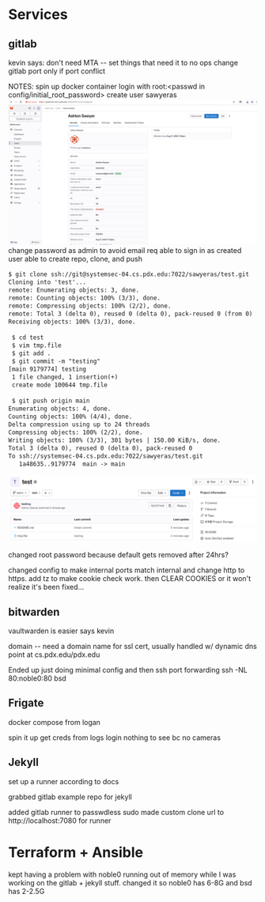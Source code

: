 # Services

## gitlab
kevin says:
    don't need MTA -- set things that need it to no ops
    change gitlab port only if port conflict

NOTES:
spin up docker container 
login with root:<passwd in config/initial_root_password>
create user sawyeras
![ user created page ](./img/gitlab-user.png)
change password as admin to avoid email req
able to sign in as created user
able to create repo, clone, and push
```
$ git clone ssh://git@systemsec-04.cs.pdx.edu:7022/sawyeras/test.git
Cloning into 'test'...
remote: Enumerating objects: 3, done.
remote: Counting objects: 100% (3/3), done.
remote: Compressing objects: 100% (2/2), done.
remote: Total 3 (delta 0), reused 0 (delta 0), pack-reused 0 (from 0)
Receiving objects: 100% (3/3), done.

 $ cd test
 $ vim tmp.file
 $ git add .
 $ git commit -m "testing"
[main 9179774] testing
 1 file changed, 1 insertion(+)
 create mode 100644 tmp.file

 $ git push origin main
Enumerating objects: 4, done.
Counting objects: 100% (4/4), done.
Delta compression using up to 24 threads
Compressing objects: 100% (2/2), done.
Writing objects: 100% (3/3), 301 bytes | 150.00 KiB/s, done.
Total 3 (delta 0), reused 0 (delta 0), pack-reused 0
To ssh://systemsec-04.cs.pdx.edu:7022/sawyeras/test.git
   1a48635..9179774  main -> main
```
![updated gitlab repo](./img/gitlab-push.png)

changed root password because default gets removed after 24hrs? 

changed config to make internal ports match internal and change http to
https. add tz to make cookie check work. then CLEAR COOKIES or it won't
realize it's been fixed...

## bitwarden
vaultwarden is easier says kevin

domain -- need a domain name for ssl cert, usually handled w/ dynamic dns
	point at cs.pdx.edu/pdx.edu

Ended up just doing minimal config and then ssh port forwarding
ssh -NL 80:noble0:80 bsd



## Frigate
docker compose from logan

spin it up
get creds from logs
login
nothing to see bc no cameras

## Jekyll
set up a runner according to docs

grabbed gitlab example repo for jekyll

added gitlab runner to passwdless sudo
made custom clone url to http://localhost:7080 for runner



# Terraform + Ansible
kept having a problem with noble0 running out of memory while I was working 
on the gitlab + jekyll stuff. changed it so noble0 has 6-8G and bsd has 2-2.5G
